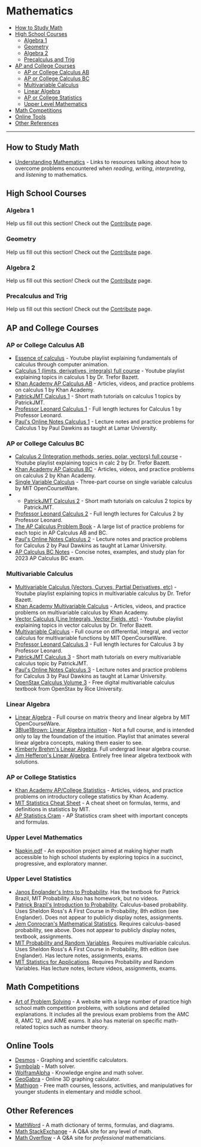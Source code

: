 # Mathematics

- [How to Study Math](#how-to-study-math)
- [High School Courses](#high-school-courses)
  - [Algebra 1](#algebra-1)
  - [Geometry](#geometry)
  - [Algebra 2](#algebra-2)
  - [Precalculus and Trig](#precalculus-and-trig)
- [AP and College Courses](#ap-and-college-courses)
  - [AP or College Calculus AB](#ap-or-college-calculus-ab)
  - [AP or College Calculus BC](#ap-or-college-calculus-bc)
  - [Multivariable Calculus](#multivariable-calculus)
  - [Linear Algebra](#linear-algebra)
  - [AP or College Statistics](#ap-or-college-statistics)
  - [Upper Level Mathematics](#upper-level-mathematics)
- [Math Competitions](#math-competitions)
- [Online Tools](#online-tools)
- [Other References](#other-references)

---

## How to Study Math
- [Understanding Mathematics](https://github.com/nbro/understanding-math) - Links to resources talking about how to overcome problems encountered when *reading*, *writing*, *interpreting*, and *listening* to mathematics.

## High School Courses

### Algebra 1
Help us fill out this section! Check out the [Contribute](@/contribute/_index.md) page.

### Geometry
Help us fill out this section! Check out the [Contribute](@/contribute/_index.md) page.

### Algebra 2
Help us fill out this section! Check out the [Contribute](@/contribute/_index.md) page.

### Precalculus and Trig 
Help us fill out this section! Check out the [Contribute](@/contribute/_index.md) page.

## AP and College Courses 

### AP or College Calculus AB 
- [Essence of calculus](https://www.youtube.com/watch?v=WUvTyaaNkzM&list=PL0-GT3co4r2wlh6UHTUeQsrf3mlS2lk6x) - Youtube playlist explaining fundamentals of calculus through computer animation.
- [Calculus 1 (limits, derivatives, integrals) full course](https://www.youtube.com/watch?v=LWPzHlSBlxI&list=PLHXZ9OQGMqxfT9RMcReZ4WcoVILP4k6-m) - Youtube playlist explaining topics in calculus 1 by Dr. Trefor Bazett.
- [Khan Academy AP Calculus AB](https://www.khanacademy.org/math/ap-calculus-ab) - Articles, videos, and practice problems on calculus 1 by Khan Academy.
- [PatrickJMT Calculus 1](http://patrickjmt.com/#calculus) - Short math tutorials on calculus 1 topics by PatrickJMT.
- [Professor Leonard Calculus 1](https://www.youtube.com/playlist?list=PLF797E961509B4EB5) - Full length lectures for Calculus 1 by Professor Leonard.
- [Paul's Online Notes Calculus 1](https://tutorial.math.lamar.edu/Classes/CalcI/CalcI.aspx) - Lecture notes and practice problems for Calculus 1 by Paul Dawkins as taught at Lamar University.

### AP or College Calculus BC
- [Calculus 2 (Integration methods, series, polar, vectors) full course](https://www.youtube.com/watch?v=i4c8n4S-Sp0&list=PLHXZ9OQGMqxc4ySKTIW19TLrT91Ik9M4n) - Youtube playlist explaining topics in calc 2 by Dr. Trefor Bazett.
- [Khan Academy AP Calculus BC](https://www.khanacademy.org/math/ap-calculus-bc) - Articles, videos, and practice problems on calculus 2 by Khan Academy.
- [Single Variable Calculus](https://ocw.mit.edu/courses/18-01-calculus-i-single-variable-calculus-fall-2020/) - Three-part course on single variable calculus by MIT OpenCourseWare.
- - [PatrickJMT Calculus 2](http://patrickjmt.com/#calculus) - Short math tutorials on calculus 2 topics by PatrickJMT.
- [Professor Leonard Calculus 2](https://www.youtube.com/playlist?list=PLDesaqWTN6EQ2J4vgsN1HyBeRADEh4Cw-) - Full length lectures for Calculus 2 by Professor Leonard.
- [The AP Calculus Problem Book](http://crunchymath.weebly.com/uploads/8/2/4/0/8240213/apcalcprobbook.pdf) - A large list of practice problems for each topic in AP Calculus AB and BC.
- [Paul's Online Notes Calculus 2](https://tutorial.math.lamar.edu/Classes/CalcII/CalcII.aspx) - Lecture notes and practice problems for Calculus 2 by Paul Dawkins as taught at Lamar University.
- [AP Calculus BC Notes](https://docs.google.com/document/d/1YDFL622C8dRj-Z-2o1BMIUfQy4nGisp8cUVEg52-BHo/edit#) - Concise notes, examples, and study plan for 2023 AP Calculus BC exam.

### Multivariable Calculus
- [Multivariable Calculus (Vectors, Curves, Partial Derivatives, etc)](https://www.youtube.com/playlist?list=PLHXZ9OQGMqxc_CvEy7xBKRQr6I214QJcd) - Youtube playlist explaining topics in multivariable calculus by Dr. Trefor Bazett.
- [Khan Academy Multivariable Calculus](https://www.khanacademy.org/math/multivariable-calculus) - Articles, videos, and practice problems on multivariable calculus by Khan Academy.
- [Vector Calculus (Line Integrals, Vector Fields, etc)](https://www.youtube.com/playlist?list=PLHXZ9OQGMqxfW0GMqeUE1bLKaYor6kbHa) - Youtube playlist explaining topics in vector calculus by Dr. Trefor Bazett.
- [Multivariable Calculus](https://ocw.mit.edu/courses/18-02sc-multivariable-calculus-fall-2010/) - Full course on differential, integral, and vector calculus for multivariable functions by MIT OpenCourseWare.
- [Professor Leonard Calculus 3](https://www.youtube.com/playlist?list=PLDesaqWTN6ESk16YRmzuJ8f6-rnuy0Ry7) - Full length lectures for Calculus 3 by Professor Leonard.
- [PatrickJMT Calculus 3](http://patrickjmt.com/#calculus) - Short math tutorials on every multivariable calculus topic by PatrickJMT.
- [Paul's Online Notes Calculus 3](https://tutorial.math.lamar.edu/Classes/CalcIII/CalcIII.aspx) - Lecture notes and practice problems for Calculus 3 by Paul Dawkins as taught at Lamar University.
- [OpenStax Calculus Volume 3](https://openstax.org/details/books/calculus-volume-3) - Free digital multivariable calculus textbook from OpenStax by Rice University.

### Linear Algebra
- [Linear Algebra](https://ocw.mit.edu/courses/18-06sc-linear-algebra-fall-2011/) - Full course on matrix theory and linear algebra by MIT OpenCourseWare.
- [3Blue1Brown: Linear Algebra intuition](https://youtube.com/playlist?list=PL0-GT3co4r2y2YErbmuJw2L5tW4Ew2O5B) - Not a full course, and is intended only to lay the foundation of the intuition. Playlist that animates several linear algebra concepts, making them easier to see. 
- [Kimberly Brehm's Linear Algebra](https://youtube.com/playlist?list=PLl-gb0E4MII03hiCrZa7YqxUMEeEPmZqK). Full undergrad linear algebra course.
- [Jim Hefferon's Linear Algebra](https://joshua.smcvt.edu/linearalgebra/). Entirely free linear algebra textbook with solutions.

### AP or College Statistics
- [Khan Academy AP/College Statistics](https://www.khanacademy.org/math/ap-statistics) - Articles, videos, and practice problems on introductory college statistics by Khan Academy.
- [MIT Statistics Cheat Sheet](https://web.mit.edu/~csvoss/Public/usabo/stats_handout.pdf) - A cheat sheet on formulas, terms, and definitions in statistics by MIT.
- [AP Statistics Cram](http://apsurvivall.weebly.com/uploads/1/2/6/5/12651629/ap_statistics_cram.pdf) - AP Statistics cram sheet with important concepts and formulas.

### Upper Level Mathematics
- [Napkin.pdf](https://venhance.github.io/napkin/Napkin.pdf) - An exposition project aimed at making higher math accessible to high school students by exploring topics in a succinct, progressive, and exploratory manner.

### Upper Level Statistics
- [Janos Englander's Intro to Probability](https://sites.google.com/view/englandj/math-4510?pli=1). Has the textbook for Patrick Brazil, MIT Probability. Also has homework, but no videos.
- [Patrick Brazil's Introduction to Probability](https://www.youtube.com/playlist?list=PLUTn30k919O_dwIAqUqq37gNQJFHCDQ2D). Calculus-based probability. Uses Sheldon Ross's A First Course in Probability, 8th edition (see Englander). Does not appear to publicly display notes, assignments.
- [Jem Conrocran's Mathematical Statistics](https://www.youtube.com/playlist?list=PLLyj1Zd4UWrOk5-wIki_oOxHJnNj0_437). Requires calculus-based probability, see above. Does not appear to publicly display notes, textbook, assignments.
- [MIT Probability and Random Variables](https://ocw.mit.edu/courses/18-440-probability-and-random-variables-spring-2014/). Requires multivariable calculus. Uses Sheldon Ross's A First Course in Probability, 8th edition (see Englander). Has lecture notes, assignments, exams.
- [MIT Statistics for Applications](https://ocw.mit.edu/courses/18-650-statistics-for-applications-fall-2016/). Requires Probability and Random Variables. Has lecture notes, lecture videos, assignments, exams.

## Math Competitions
- [Art of Problem Solving](https://artofproblemsolving.com/wiki/) - A website with a large number of practice high school math competition problems, with solutions and detailed explanations. It includes all the previous exam problems from the AMC 8, AMC 12, and AIME exams. It also has material on specific math-related topics such as number theory.

## Online Tools
- [Desmos](https://www.desmos.com) - Graphing and scientific calculators.
- [Symbolab](https://www.symbolab.com) - Math solver.
- [WolframAlpha](https://www.wolframalpha.com) - Knowledge engine and math solver.
- [GeoGabra](https://www.geogebra.org/?lang=en) - Online 3D graphing calculator.
- [Mathigon](https://mathigon.org/) - Free math courses, lessons, activities, and manipulatives for younger students in elementary and middle school.

## Other References
- [MathWord](http://www.mathwords.com) - A math dictionary of terms, formulas, and diagrams.
- [Math StackExchange](https://math.stackexchange.com) - A Q&A site for any level of math.
- [Math Overflow](https://mathoverflow.net) - A Q&A site for *professional* mathematicians.
